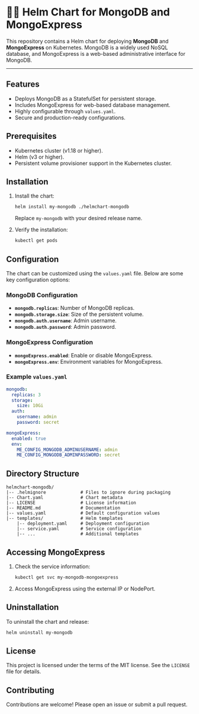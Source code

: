# 🍃🛞 Helm Chart for MongoDB and MongoExpress

This repository contains a Helm chart for deploying **MongoDB** and **MongoExpress** on Kubernetes. MongoDB is a widely used NoSQL database, and MongoExpress is a web-based administrative interface for MongoDB.

---

## Features

- Deploys MongoDB as a StatefulSet for persistent storage.
- Includes MongoExpress for web-based database management.
- Highly configurable through `values.yaml`.
- Secure and production-ready configurations.

## Prerequisites

- Kubernetes cluster (v1.18 or higher).
- Helm (v3 or higher).
- Persistent volume provisioner support in the Kubernetes cluster.

## Installation

1. Install the chart:
   ```bash
   helm install my-mongodb ./helmchart-mongodb
   ```
   Replace `my-mongodb` with your desired release name.

2. Verify the installation:
   ```bash
   kubectl get pods
   ```

## Configuration

The chart can be customized using the `values.yaml` file. Below are some key configuration options:

### MongoDB Configuration

- **`mongodb.replicas`**: Number of MongoDB replicas.
- **`mongodb.storage.size`**: Size of the persistent volume.
- **`mongodb.auth.username`**: Admin username.
- **`mongodb.auth.password`**: Admin password.

### MongoExpress Configuration

- **`mongoExpress.enabled`**: Enable or disable MongoExpress.
- **`mongoExpress.env`**: Environment variables for MongoExpress.

### Example `values.yaml`

```yaml
mongodb:
  replicas: 3
  storage:
    size: 10Gi
  auth:
    username: admin
    password: secret

mongoExpress:
  enabled: true
  env:
    ME_CONFIG_MONGODB_ADMINUSERNAME: admin
    ME_CONFIG_MONGODB_ADMINPASSWORD: secret
```

## Directory Structure

```plaintext
helmchart-mongodb/
|-- .helmignore             # Files to ignore during packaging
|-- Chart.yaml              # Chart metadata
|-- LICENSE                 # License information
|-- README.md               # Documentation
|-- values.yaml             # Default configuration values
|-- templates/              # Helm templates
    |-- deployment.yaml     # Deployment configuration
    |-- service.yaml        # Service configuration
    |-- ...                 # Additional templates
```

## Accessing MongoExpress

1. Check the service information:
   ```bash
   kubectl get svc my-mongodb-mongoexpress
   ```

2. Access MongoExpress using the external IP or NodePort.

## Uninstallation

To uninstall the chart and release:
```bash
helm uninstall my-mongodb
```

## License

This project is licensed under the terms of the MIT license. See the `LICENSE` file for details.

## Contributing

Contributions are welcome! Please open an issue or submit a pull request.
